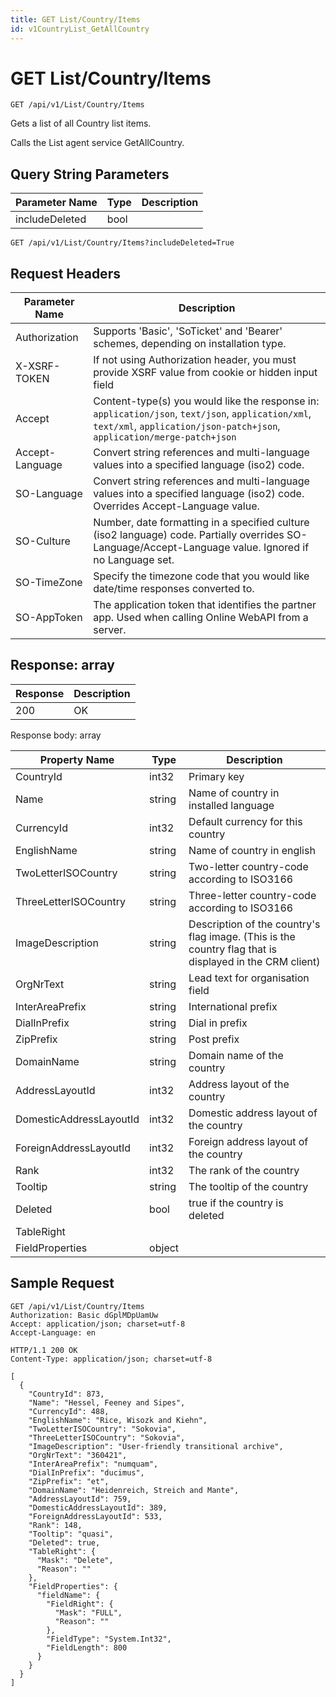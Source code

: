 ```yaml
---
title: GET List/Country/Items
id: v1CountryList_GetAllCountry
---
```


# GET List/Country/Items

```http
GET /api/v1/List/Country/Items
```

Gets a list of all Country list items.

Calls the List agent service GetAllCountry.





## Query String Parameters

| Parameter Name | Type |  Description |
|----------------|------|--------------|
| includeDeleted | bool |   |

```http
GET /api/v1/List/Country/Items?includeDeleted=True
```


## Request Headers

| Parameter Name | Description |
|----------------|-------------|
| Authorization  | Supports 'Basic', 'SoTicket' and 'Bearer' schemes, depending on installation type. |
| X-XSRF-TOKEN   | If not using Authorization header, you must provide XSRF value from cookie or hidden input field |
| Accept         | Content-type(s) you would like the response in: `application/json`, `text/json`, `application/xml`, `text/xml`, `application/json-patch+json`, `application/merge-patch+json` |
| Accept-Language | Convert string references and multi-language values into a specified language (iso2) code. |
| SO-Language | Convert string references and multi-language values into a specified language (iso2) code. Overrides Accept-Language value. |
| SO-Culture | Number, date formatting in a specified culture (iso2 language) code. Partially overrides SO-Language/Accept-Language value. Ignored if no Language set. |
| SO-TimeZone | Specify the timezone code that you would like date/time responses converted to. |
| SO-AppToken | The application token that identifies the partner app. Used when calling Online WebAPI from a server. |


## Response: array



| Response | Description |
|----------------|-------------|
| 200 | OK |

Response body: array

| Property Name | Type |  Description |
|----------------|------|--------------|
| CountryId | int32 | Primary key |
| Name | string | Name of country in installed language |
| CurrencyId | int32 | Default currency for this country |
| EnglishName | string | Name of country in english |
| TwoLetterISOCountry | string | Two-letter country-code according to ISO3166 |
| ThreeLetterISOCountry | string | Three-letter country-code according to ISO3166 |
| ImageDescription | string | Description of the country's flag image. (This is the country flag that is displayed in the CRM client) |
| OrgNrText | string | Lead text for organisation field |
| InterAreaPrefix | string | International prefix |
| DialInPrefix | string | Dial in prefix |
| ZipPrefix | string | Post prefix |
| DomainName | string | Domain name of the country |
| AddressLayoutId | int32 | Address layout of the country |
| DomesticAddressLayoutId | int32 | Domestic address layout of the country |
| ForeignAddressLayoutId | int32 | Foreign address layout of the country |
| Rank | int32 | The rank of the country |
| Tooltip | string | The tooltip of the country |
| Deleted | bool | true if the country is deleted |
| TableRight |  |  |
| FieldProperties | object |  |

## Sample Request

```http!
GET /api/v1/List/Country/Items
Authorization: Basic dGplMDpUamUw
Accept: application/json; charset=utf-8
Accept-Language: en
```

```http_
HTTP/1.1 200 OK
Content-Type: application/json; charset=utf-8

[
  {
    "CountryId": 873,
    "Name": "Hessel, Feeney and Sipes",
    "CurrencyId": 488,
    "EnglishName": "Rice, Wisozk and Kiehn",
    "TwoLetterISOCountry": "Sokovia",
    "ThreeLetterISOCountry": "Sokovia",
    "ImageDescription": "User-friendly transitional archive",
    "OrgNrText": "360421",
    "InterAreaPrefix": "numquam",
    "DialInPrefix": "ducimus",
    "ZipPrefix": "et",
    "DomainName": "Heidenreich, Streich and Mante",
    "AddressLayoutId": 759,
    "DomesticAddressLayoutId": 389,
    "ForeignAddressLayoutId": 533,
    "Rank": 148,
    "Tooltip": "quasi",
    "Deleted": true,
    "TableRight": {
      "Mask": "Delete",
      "Reason": ""
    },
    "FieldProperties": {
      "fieldName": {
        "FieldRight": {
          "Mask": "FULL",
          "Reason": ""
        },
        "FieldType": "System.Int32",
        "FieldLength": 800
      }
    }
  }
]
```